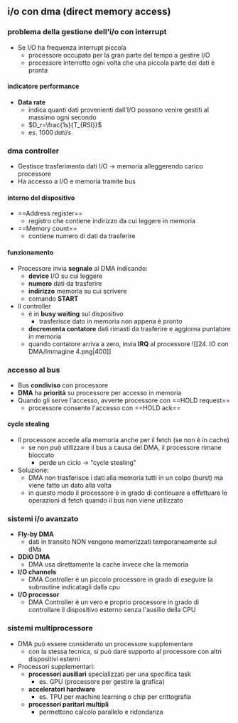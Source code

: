 ## i/o con dma (direct memory access)
### problema della gestione dell'i/o con interrupt
- Se I/O ha frequenza interrupt piccola
	- processore occupato per la gran parte del tempo a gestire I/O 
	- processore interrotto ogni volta che una piccola parte dei dati è pronta
#### indicatore performance
- **Data rate**
	- indica quanti dati provenienti dall'I/O possono venire gestiti al massimo ogni secondo
	- $D_r=\frac{1s}{T_{RSI}}$
	- es. $1000\,dati/s$

### dma controller
- Gestisce trasferimento dati I/O -> memoria alleggerendo carico processore
- Ha accesso a I/O e memoria tramite bus
#### interno del dispositivo
- ==Address register==
	- registro che contiene indirizzo da cui leggere in memoria
- ==Memory count==
	- contiene numero di dati da trasferire
#### funzionamento
- Processore invia **segnale** al DMA indicando:
	- **device** I/O su cui leggere
	- **numero** dati da trasferire
	- **indirizzo** memoria su cui scrivere
	- comando **START**
- Il controller
	- è in **busy waiting** sul dispositivo
		- trasferisce dato in memoria non appena è pronto
	- **decrementa contatore** dati rimasti da trasferire e aggiorna puntatore in memoria
	- quando contatore arriva a zero, invia **IRQ** al processore
![[24. IO con DMA/Immagine 4.png|400]]
### accesso al bus
- Bus **condiviso** con processore
- **DMA** ha **priorità** su processore per accesso in memoria
- Quando gli serve l'accesso, avverte processore con ==HOLD request==
	- processore consente l'accesso con ==HOLD ack==
#### cycle stealing
- Il processore accede alla memoria anche per il fetch (se non è in cache)
	- se non può utilizzare il bus a causa del DMA, il processore rimane bloccato
		- perde un ciclo -> "cycle stealing"
- Soluzione:
	- DMA non trasferisce i dati alla memoria tutti in un colpo (burst) ma viene fatto un dato alla volta
	- in questo modo il processore è in grado di continuare a effettuare le operazioni di fetch quando il bus non viene utilizzato
	 
<div style="page-break-after: always;"></div>

### sistemi i/o avanzato
- **Fly-by DMA**
	- dati in transito NON vengono memorizzati temporaneamente sul dMa
- **DDIO DMA**
	- DMA usa direttamente la cache invece che la memoria
- **I/O channels**
	- DMA Controller è un piccolo processore in grado di eseguire la subroutine indicatagli dalla cpu
- **I/O processor**
	- DMA Controller è un vero e proprio processore in grado di controllare il dispositivo esterno senza l'ausilio della CPU
### sistemi multiprocessore
- DMA può essere considerato un processore supplementare
	- con la stessa tecnica, si può dare supporto al processore con altri dispositivi esterni
- Processori supplementari:
	- **processori ausiliari** specializzati per una specifica task
		- es. GPU (processore per gestire la grafica)
	- **acceleratori hardware** 
		- es. TPU per machine learning o chip per crittografia
	- **processori paritari multipli**
		- permettono calcolo parallelo e ridondanza